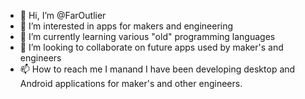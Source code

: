 - 👋 Hi, I’m @FarOutlier
- 👀 I’m interested in apps for makers and engineering
- 🌱 I’m currently learning various "old" programming languages
- 💞️ I’m looking to collaborate on future apps used by maker's and engineers
- 📫 How to reach me 
I manand I have been developing desktop and Android applications for maker's and other engineers. 
<!---
FarOutlier/FarOutlier is a ✨ special ✨ repository because its `README.md` (this file) appears on your GitHub profile.
You can click the Preview link to take a look at your changes.
--->
